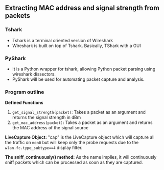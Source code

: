 ## Extracting MAC address and signal strength from packets

### Tshark
* Tshark is a terminal oriented version of Wireshark
* Wireshark is built on top of Tshark. Basically, TShark with a GUI

### PyShark
* It is a Python wrapper for tshark, allowing Python packet parsing using wireshark dissectors.
* PyShark will be used for automating packet capture and analysis. 

### Program outline

__Defined Functions__

1. `get_signal_strength(packet)`: Takes a packet as an argument and returns the signal strength in dBm
2. `get_mac_address(packet)`: Takes a packet as an argument and returns the MAC address of the signal source

__LiveCapture Object:__  "cap" is the LiveCapture object which will capture all the traffic on `mon0` but will keep only the probe requests due to the `wlan.fc.type_subtype==4` display filter. 

__The sniff_continuously() method:__ As the name implies, it will continuously sniff packets which can be processed as soon as they are captured. 
